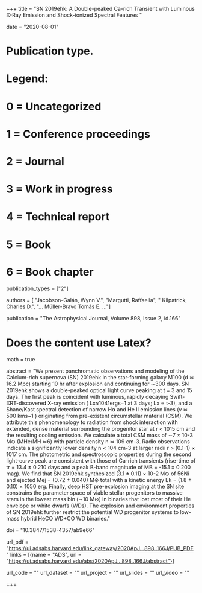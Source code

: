 +++
title = "SN 2019ehk: A Double-peaked Ca-rich Transient with Luminous X-Ray Emission and Shock-ionized Spectral Features "

date = "2020-08-01"

# Publication type.
# Legend:
# 0 = Uncategorized
# 1 = Conference proceedings
# 2 = Journal
# 3 = Work in progress
# 4 = Technical report
# 5 = Book
# 6 = Book chapter
publication_types = ["2"]

authors = [ "Jacobson-Galán, Wynn V.", "Margutti, Raffaella", " Kilpatrick, Charles D.", "... Müller-Bravo Tomás E. ..."]

publication = "The Astrophysical Journal, Volume 898, Issue 2, id.166"

# Does the content use Latex?
math = true

abstract = "We present panchromatic observations and modeling of the Calcium-rich supernova (SN) 2019ehk in the star-forming galaxy M100 (d ≍ 16.2 Mpc) starting 10 hr after explosion and continuing for ∼300 days. SN 2019ehk shows a double-peaked optical light curve peaking at t = 3 and 15 days. The first peak is coincident with luminous, rapidly decaying Swift-XRT-discovered X-ray emission ( Lx≈1041ergs−1 at 3 days; Lx ∝ t-3), and a Shane/Kast spectral detection of narrow Hα and He II emission lines (v ≍ 500 kms−1 ) originating from pre-existent circumstellar material (CSM). We attribute this phenomenology to radiation from shock interaction with extended, dense material surrounding the progenitor star at r < 1015 cm and the resulting cooling emission. We calculate a total CSM mass of ∼7 × 10-3 M⊙ (MHe/MH ≍6) with particle density n ≍ 109 cm-3. Radio observations indicate a significantly lower density n < 104 cm-3 at larger radii r > (0.1-1) × 1017 cm. The photometric and spectroscopic properties during the second light-curve peak are consistent with those of Ca-rich transients (rise-time of tr = 13.4 ± 0.210 days and a peak B-band magnitude of MB = -15.1 ± 0.200 mag). We find that SN 2019ehk synthesized (3.1 ± 0.11) × 10-2 M⊙ of 56Ni and ejected Mej = (0.72 ± 0.040) M⊙ total with a kinetic energy Ek = (1.8 ± 0.10) × 1050 erg. Finally, deep HST pre-explosion imaging at the SN site constrains the parameter space of viable stellar progenitors to massive stars in the lowest mass bin (∼10 M⊙) in binaries that lost most of their He envelope or white dwarfs (WDs). The explosion and environment properties of SN 2019ehk further restrict the potential WD progenitor systems to low-mass hybrid HeCO WD+CO WD binaries."

doi = "10.3847/1538-4357/ab9e66"

url_pdf = "https://ui.adsabs.harvard.edu/link_gateway/2020ApJ...898..166J/PUB_PDF"
links = [{name = "ADS", url = "https://ui.adsabs.harvard.edu/abs/2020ApJ...898..166J/abstract"}]

url_code = ""
url_dataset = ""
url_project = ""
url_slides = ""
url_video = ""

+++

